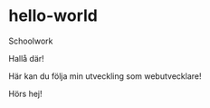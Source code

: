 # hello-world
Schoolwork

Hallå där!

Här kan du följa min utveckling som webutvecklare!

Hörs hej!
